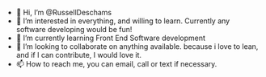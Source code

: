 - 👋 Hi, I’m @RussellDeschams
- 👀 I’m interested in everything, and willing to learn. Currently any software developing would be fun!
- 🌱 I’m currently learning Front End Software development
- 💞️ I’m looking to collaborate on anything available. because i love to lean, and if I can contribute, I would love it.
- 📫 How to reach me, you can email, call or text if necessary. 

<!---
RussellDeschams/RussellDeschams is a ✨ special ✨ repository because its `README.md` (this file) appears on your GitHub profile.
You can click the Preview link to take a look at your changes.
--->
